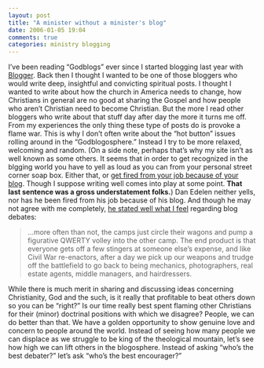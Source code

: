 ```yaml
---
layout: post
title: "A minister without a minister's blog"
date: 2006-01-05 19:04
comments: true
categories: ministry blogging
---
```

I&#8217;ve been reading &#8220;Godblogs&#8221; ever since I started blogging last year with <a title="Blogger.com" href="http://www.blogger.com">Blogger</a>.  Back then I thought I wanted to be one of those bloggers who would write deep, insightful and convicting spiritual posts.  I thought I wanted to write about how the church in America needs to change, how Christians in general are no good at sharing the Gospel and how people who aren&#8217;t Christian need to become Christian.  But the more I read other bloggers who write about that stuff day after day the more it turns me off.  From my experiences the only thing these type of posts do is provoke a flame war.  This is why I don&#8217;t often write about the &#8220;hot button&#8221; issues rolling around in the &#8220;Godblogosphere.&#8221;  Instead I try to be more relaxed, welcoming and random.  (On a side note, perhaps that&#8217;s why my site isn&#8217;t as well known as some others.  It seems that in order to get recognized in the blgging world you have to yell as loud as you can from your personal street corner soap box.  Either that, or <a title="Dooce.com" href="http://www.dooce.com/archives/dooced/index.html">get fired from your job because of your blog</a>.  Though I suppose writing well comes into play at some point.  <strong>That last sentence was a gross understatement folks.</strong>)  Dan Edelen neither yells, nor has he been fired from his job because of his blog.  And though he may not agree with me completely, <a title="Link to Dan's post" href="http://www.dedelen.com/2006/01/godblogospheres-black-hole.html">he stated well what I feel</a> regarding blog debates:

> &#8230;more often than not, the camps just circle their wagons and pump a figurative QWERTY volley into the other camp. The end product is that everyone gets off a few stingers at someone else&#8217;s expense, and like Civil War re-enactors, after a day we pick up our weapons and trudge off the battlefield to go back to being mechanics, photographers, real estate agents, middle managers, and hairdressers.

While there is much merit in sharing and discussing ideas concerning Christianity, God and the such, is it really that profitable to beat others down so you can be &#8220;right?&#8221; Is our time really best spent flaming other Christians for their (minor) doctrinal positions with which we disagree?  People, we can do better than that.  We have a golden opportunity to show genuine love and concern to people around the world.  Instead of seeing how many people we can displace as we struggle to be king of the theological mountain, let&#8217;s see how high we can lift others in the blogosphere.  Instead of asking &#8220;who&#8217;s the best debater?&#8221; let&#8217;s ask &#8220;who&#8217;s the best encourager?&#8221;
